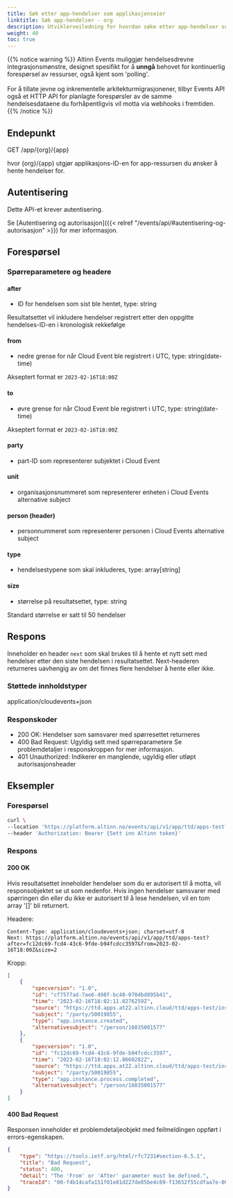 ```yaml
---
title: Søk etter app-hendelser som applikasjonseier
linktitle: Søk app-hendelser - org
description: Utviklerveiledning for hvordan søke etter app-hendelser som applikasjonseier
weight: 40
toc: true
---
```



{{% notice warning %}}
Altinn Events muliggjør hendelsesdrevne integrasjonsmønstre, designet spesifikt for å __unngå__ behovet for
kontinuerlig forespørsel av ressurser, også kjent som 'polling'. <br/> <br/>
For å tillate jevne og inkrementelle arkitekturmigrasjonener, tilbyr Events API også et HTTP API 
for planlagte forespørsler av de samme hendelsesdataene du forhåpentligvis
vil motta via webhooks i fremtiden.
{{% /notice %}}


## Endepunkt

GET /app/{org}/{app}

hvor {org}/{app} utgjør applikasjons-ID-en for app-ressursen du ønsker å hente hendelser for.

## Autentisering

Dette API-et krever autentisering.

Se [Autentisering og autorisasjon]({{< relref "/events/api/#autentisering-og-autorisasjon" >}}) for mer informasjon.


## Forespørsel

### Spørreparametere og headere

#### after
- ID for hendelsen som sist ble hentet, type: string

Resultatsettet vil inkludere hendelser registrert etter den oppgitte hendelses-ID-en i kronologisk rekkefølge

#### from
- nedre grense for når Cloud Event ble registrert i UTC, type: string(date-time)

Akseptert format er  `2023-02-16T18:00Z`

#### to
- øvre grense for når Cloud Event ble registrert i UTC, type: string(date-time)

Akseptert format er  `2023-02-16T18:00Z`

#### party
- part-ID som representerer subjektet i Cloud Event

#### unit
- organisasjonsnummeret som representerer enheten i Cloud Events alternative subject

#### person (header)
- personnummeret som representerer personen i Cloud Events alternative subject

#### type
- hendelsestypene som skal inkluderes, type: array[string]

#### size
- størrelse på resultatsettet, type: string

Standard størrelse er satt til 50 hendelser

## Respons

Inneholder en header `next` som skal brukes til å hente et nytt sett med hendelser etter den siste hendelsen i resultatsettet.
Next-headeren returneres uavhengig av om det finnes flere hendelser å hente eller ikke.

### Støttede innholdstyper
application/cloudevents+json

### Responskoder
- 200 OK: Hendelser som samsvarer med spørresettet returneres
- 400 Bad Request: Ugyldig sett med spørreparametere
  Se problemdetaljer i responskroppen for mer informasjon.
- 401 Unauthorized: Indikerer en manglende, ugyldig eller utløpt autorisasjonsheader

## Eksempler

### Forespørsel
```bash
curl \
--location 'https://platform.altinn.no/events/api/v1/app/ttd/apps-test?from=2023-02-16T18:00Z&size=2' \
--header 'Authorization: Bearer {Sett inn Altinn token}'
```

### Respons


#### 200 OK
Hvis resultatsettet inneholder hendelser som du er autorisert til å motta, vil responsobjektet se ut som nedenfor.
Hvis ingen hendelser samsvarer med spørringen din eller du ikke er autorisert til å lese hendelsen, vil en tom array '[]' bli returnert.

Headere:
```http
Content-Type: application/cloudevents+json; charset=utf-8
Next: https://platform.altinn.no/events/api/v1/app/ttd/apps-test?after=fc12dc69-fcd4-43c6-9fde-b94fcdcc3597&from=2023-02-16T18:00Z&size=2
```

Kropp:
```json
[
	{
		"specversion": "1.0",
		"id": "cf7577ad-7ae6-498f-bc48-0704bd895b41",
		"time": "2023-02-16T18:02:11.0276259Z",
		"source": "https://ttd.apps.at22.altinn.cloud/ttd/apps-test/instances/50019855/f21e491f-f862-4776-b81f-725657ef0a18",
		"subject": "/party/50019855",
		"type": "app.instance.created",
		"alternativesubject": "/person/16035001577"
	},
	{
		"specversion": "1.0",
		"id": "fc12dc69-fcd4-43c6-9fde-b94fcdcc3597",
		"time": "2023-02-16T18:02:12.8660282Z",
		"source": "https://ttd.apps.at22.altinn.cloud/ttd/apps-test/instances/50019855/f21e491f-f862-4776-b81f-725657ef0a18",
		"subject": "/party/50019855",
		"type": "app.instance.process.completed",
		"alternativesubject": "/person/16035001577"
	}
]
```

#### 400 Bad Request
Responsen inneholder et problemdetaljeobjekt med feilmeldingen oppført i errors-egenskapen.
```json
{
    "type": "https://tools.ietf.org/html/rfc7231#section-6.5.1",
    "title": "Bad Request",
    "status": 400,
    "detail": "The 'From' or 'After' parameter must be defined.",
    "traceId": "00-f4b14cafa151f01e81d227de85be4c89-f13652f55cdfaa7e-00"
}
```